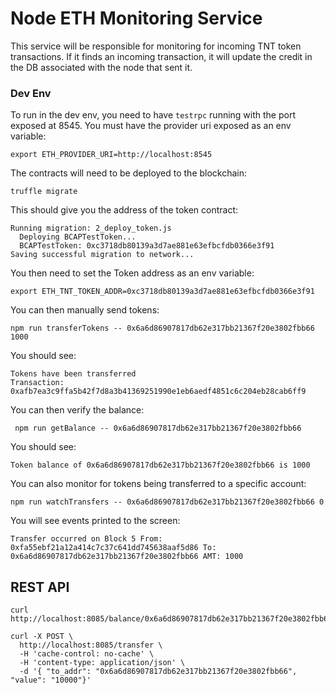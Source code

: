 # Node ETH Monitoring Service

This service will be responsible for monitoring for incoming TNT token transactions.  If it finds an incoming transaction, it will update the credit in the DB associated with the node that sent it.

### Dev Env
To run in the dev env, you need to have `testrpc` running with the port exposed at 8545.  You must have the provider uri exposed as an env variable:
```
export ETH_PROVIDER_URI=http://localhost:8545
```

The contracts will need to be deployed to the blockchain:
```
truffle migrate
```

This should give you the address of the token contract:
```
Running migration: 2_deploy_token.js
  Deploying BCAPTestToken...
  BCAPTestToken: 0xc3718db80139a3d7ae881e63efbcfdb0366e3f91
Saving successful migration to network...
```

You then need to set the Token address as an env variable:
```
export ETH_TNT_TOKEN_ADDR=0xc3718db80139a3d7ae881e63efbcfdb0366e3f91
```

You can then manually send tokens:
```
npm run transferTokens -- 0x6a6d86907817db62e317bb21367f20e3802fbb66 1000
```

You should see:
```
Tokens have been transferred
Transaction: 0xafb7ea3c9ffa5b42f7d8a3b41369251990e1eb6aedf4851c6c204eb28cab6ff9
```

You can then verify the balance:
```
 npm run getBalance -- 0x6a6d86907817db62e317bb21367f20e3802fbb66
```

You should see:
```
Token balance of 0x6a6d86907817db62e317bb21367f20e3802fbb66 is 1000
```

You can also monitor for tokens being transferred to a specific account:
```
npm run watchTransfers -- 0x6a6d86907817db62e317bb21367f20e3802fbb66 0
```

You will see events printed to the screen:
```
Transfer occurred on Block 5 From: 0xfa55ebf21a12a414c7c37c641dd745638aaf5d86 To: 0x6a6d86907817db62e317bb21367f20e3802fbb66 AMT: 1000
```

## REST API

```
curl http://localhost:8085/balance/0x6a6d86907817db62e317bb21367f20e3802fbb66
```



```
curl -X POST \
  http://localhost:8085/transfer \
  -H 'cache-control: no-cache' \
  -H 'content-type: application/json' \
  -d '{ "to_addr": "0x6a6d86907817db62e317bb21367f20e3802fbb66", "value": "10000"}'
```